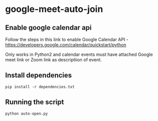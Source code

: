 # google-meet-auto-join

## Enable google calendar api

Follow the steps in this link to enable Google Calendar API - https://developers.google.com/calendar/quickstart/python

Only works in Python2 and calendar events must have attached Google meet link or Zoom link as descriptiion of event.

## Install dependencies

```pip install -r dependencies.txt```

## Running the script

```python auto-open.py```